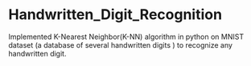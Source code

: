 # Handwritten_Digit_Recognition
Implemented K-Nearest Neighbor(K-NN) algorithm in python on MNIST dataset (a database of several handwritten digits ) to recognize any handwritten digit.

